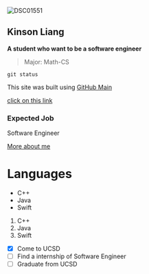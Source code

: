 ![DSC01551](https://user-images.githubusercontent.com/46670042/193490462-19ae62e1-209f-4f24-b9bf-4c1e14b61fb2.jpeg)

## Kinson Liang
**A student who want to be a software engineer**
> Major: Math-CS

`git status`

This site was built using [GitHub Main](https://github.com/KinsonLiang/CSE-110)

[click on this link](#language)
### Expected Job
Software Engineer


[More about me](README.md)

# Languages
- C++
- Java
- Swift

1. C++
2. Java
3. Swift

- [x] Come to UCSD
- [ ] Find a internship of Software Engineer
- [ ] Graduate from UCSD

